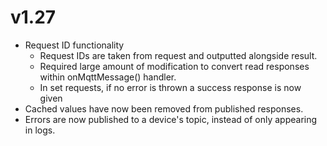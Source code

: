 # v1.27

- Request ID functionality
  - Request IDs are taken from request and outputted alongside result.
  - Required large amount of modification to convert read responses within onMqttMessage() handler.
  - In set requests, if no error is thrown a success response is now given
- Cached values have now been removed from published responses.
- Errors are now published to a device's topic, instead of only appearing in logs.
